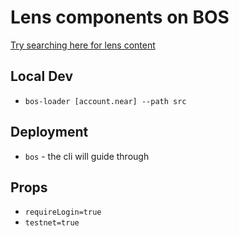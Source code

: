 # Lens components on BOS

[Try searching here for lens content](https://test.near.social/#/gr8h.testnet/widget/LensProfileSearch?testnet=true&requiredLogin=true)

## Local Dev

- `bos-loader [account.near] --path src`

## Deployment

- `bos` - the cli will guide through

## Props

- `requireLogin=true`
- `testnet=true`
